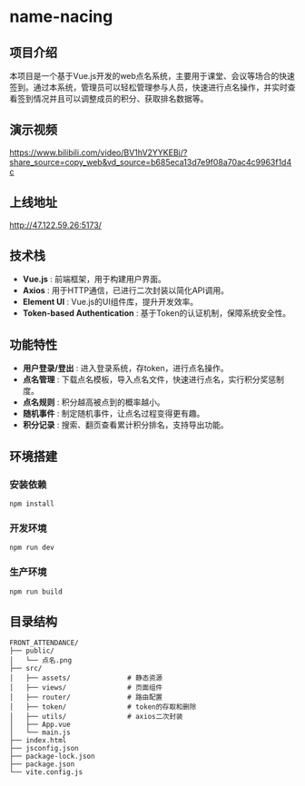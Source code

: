# name-nacing
## 项目介绍

本项目是一个基于Vue.js开发的web点名系统，主要用于课堂、会议等场合的快速签到。通过本系统，管理员可以轻松管理参与人员，快速进行点名操作，并实时查看签到情况并且可以调整成员的积分、获取排名数据等。

## 演示视频

https://www.bilibili.com/video/BV1hV2YYKEBj/?share_source=copy_web&vd_source=b685eca13d7e9f08a70ac4c9963f1d4c

## 上线地址

http://47.122.59.26:5173/

## 技术栈

* **Vue.js** : 前端框架，用于构建用户界面。
* **Axios** : 用于HTTP通信，已进行二次封装以简化API调用。
* **Element UI** : Vue.js的UI组件库，提升开发效率。
* **Token-based Authentication** : 基于Token的认证机制，保障系统安全性。

## 功能特性

* **用户登录/登出** : 进入登录系统，存token，进行点名操作。
* **点名管理** : 下载点名模板，导入点名文件，快速进行点名，实行积分奖惩制度。
* **点名规则** : 积分越高被点到的概率越小。
* **随机事件** : 制定随机事件，让点名过程变得更有趣。
* **积分记录** : 搜索、翻页查看累计积分排名，支持导出功能。

## 环境搭建

### 安装依赖

```
npm install
```

### 开发环境

```
npm run dev
```

### 生产环境

```
npm run build
```

## 目录结构

```
FRONT_ATTENDANCE/
├── public/
│   └── 点名.png
├── src/
│   ├── assets/              # 静态资源
│   ├── views/               # 页面组件
│   ├── router/              # 路由配置
│   ├── token/               # token的存取和删除
│   ├── utils/               # axios二次封装
│   ├── App.vue
│   └── main.js
├── index.html          
├── jsconfig.json
├── package-lock.json
├── package.json            
└── vite.config.js
```
